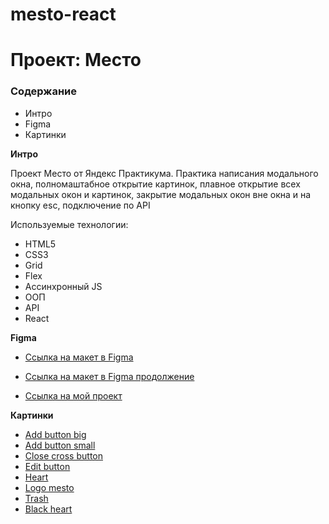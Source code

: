 # mesto-react

# Проект: Место

### Содержание

- Интро
- Figma
- Картинки

**Интро**

Проект Место от Яндекс Практикума.
Практика написания модального окна, полномаштабное открытие картинок, плавное открытие всех модальных окон и картинок, закрытие модальных окон вне окна и на кнопку esc, подключение по API

Используемые технологии:

- HTML5
- CSS3
- Grid
- Flex
- Ассинхронный JS
- ООП
- API
- React

**Figma**

- [Ссылка на макет в Figma](https://www.figma.com/file/bjyvbKKJN2naO0ucURl2Z0/JavaScript.-Sprint-5?node-id=50160%3A110&t=yvzeCwViPwWnbwwZ-0)

- [Ссылка на макет в Figma продолжение](https://www.figma.com/file/PSdQFRHoxXJFs2FH8IXViF/JavaScript.-Sprint-9?type=design&node-id=0-1&t=opPM00qUqp8ymdpH-0)

- [Ссылка на мой проект](https://olyaolya13.github.io/mesto-react/)

**Картинки**

- [Add button big](https://github.com/Olyaolya13/mesto/blob/main/images/logo/Add%20Button.svg)
- [Add button small](https://github.com/Olyaolya13/mesto/blob/main/images/logo/Add%20Button1.svg)
- [Close cross button](https://github.com/Olyaolya13/mesto/blob/main/images/logo/Close%20Icon.svg)
- [Edit button](https://github.com/Olyaolya13/mesto/blob/main/images/logo/Edit%20Button.svg)
- [Heart](https://github.com/Olyaolya13/mesto/blob/main/images/logo/heart.svg)
- [Logo mesto](https://github.com/Olyaolya13/mesto/blob/main/images/logo/logo.svg)
- [Trash](https://github.com/Olyaolya13/mesto/blob/main/images/logo/Trash.svg)
- [Black heart](https://github.com/Olyaolya13/mesto/blob/main/images/logo/black_heart.svg)

